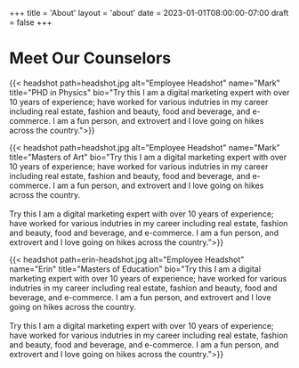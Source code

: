 +++
title = 'About'
layout = 'about'
date = 2023-01-01T08:00:00-07:00
draft = false
+++

# Meet Our Counselors

{{< headshot 
    path=headshot.jpg 
    alt="Employee Headshot" 
    name="Mark"
    title="PHD in Physics"
    bio="Try this I am a digital marketing expert with over 10 years of experience; have worked for various indutries in my career including real estate, fashion and beauty, food and beverage, and e-commerce. I am a fun person, and extrovert and I love going on hikes across the country.">}}

{{< headshot 
    path=headshot.jpg 
    alt="Employee Headshot" 
    name="Mark"
    title="Masters of Art"
    bio="Try this I am a digital marketing expert with over 10 years of experience; have worked for various indutries in my career including real estate, fashion and beauty, food and beverage, and e-commerce. I am a fun person, and extrovert and I love going on hikes across the country. <br> <br> Try this I am a digital marketing expert with over 10 years of experience; have worked for various indutries in my career including real estate, fashion and beauty, food and beverage, and e-commerce. I am a fun person, and extrovert and I love going on hikes across the country.">}}

{{< headshot 
    path=erin-headshot.jpg 
    alt="Employee Headshot" 
    name="Erin"
    title="Masters of Education"
    bio="Try this I am a digital marketing expert with over 10 years of experience; have worked for various indutries in my career including real estate, fashion and beauty, food and beverage, and e-commerce. I am a fun person, and extrovert and I love going on hikes across the country. <br> <br> Try this I am a digital marketing expert with over 10 years of experience; have worked for various indutries in my career including real estate, fashion and beauty, food and beverage, and e-commerce. I am a fun person, and extrovert and I love going on hikes across the country.">}}